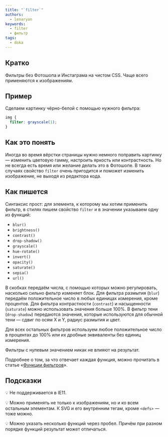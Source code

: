 ```yaml
---
title: "`filter`"
authors:
  - lenaryan
keywords:
  - filter
  - фильтр
tags:
  - doka
---
```


## Кратко

Фильтры без Фотошопа и Инстаграма на чистом CSS. Чаще всего применяются к изображениям.

## Пример

Сделаем картинку чёрно-белой с помощью нужного фильтра:

```css
img {
  filter: grayscale(1);
}
```

## Как это понять

Иногда во время вёрстки страницы нужно немного поправить картинку — изменить цветовую гамму, настроить яркость или контрастность. Но не всегда есть время или желание делать это в Фотошопе. В таких случаях свойство `filter` очень пригодится и поможет изменить изображение, не выходя из редактора кода.

## Как пишется

Синтаксис прост: для элемента, к которому мы хотим применить фильтр, в стилях пишем свойство `filter` и в значении указываем одну из функций:

  - `blur()`
  - `brightness()`
  - `contrast()`
  - `drop-shadow()`
  - `grayscale()`
  - `hue-rotate()`
  - `invert()`
  - `opacity()`
  - `saturate()`
  - `sepia()`
  - `url()`

В скобках передаём числа, с помощью которых можно регулировать, насколько сильно фильтр изменяет блок. Для фильтра размытия (`blur`) передаём положительное число в любых единицах измерения, кроме процентов. Для фильтра контрастности (`contrast`) и насыщенности (`saturate`) можно использовать значения больше 100%. В фильтр тени (`drop-shadow`) передаются значения, которые используются для обычной тени — сдвиг по осям X и Y, радиус размытия и цвет.

Для всех остальных фильтров используем любое положительное число в процентах до 100% или их дробные эквиваленты без единиц измерения.

Фильтры с нулевым значением никак не влияют на результат.

Подробнее о том, за что отвечает каждая функция, можно прочитать в статье «[Функции фильтров](/css/filter-functions)».

## Подсказки

💡 Не поддерживается в IE11.

💡 Можно применять не только к изображениям, но и ко всем остальным элементам. К SVG и его внутренним тегам, кроме `<defs>` — тоже можно.

💡 Можно указать несколько функций через пробел. Причём при разном порядке функций результат может отличаться.
